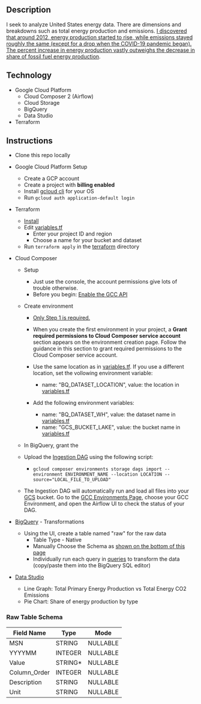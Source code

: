 ## Description
I seek to analyze United States energy data. There are dimensions and breakdowns such as total energy production and emissions. [I discovered that around 2012, energy production started to rise, while emissions stayed roughly the same (except for a drop when the COVID-19 pandemic began). The percent increase in energy production vastly outweighs the decrease in share of fossil fuel energy production](data-viz.pdf).

## Technology
- Google Cloud Platform
	- Cloud Composer 2 (Airflow)
	- Cloud Storage
	- BigQuery
	- Data Studio
- Terraform

## Instructions
- Clone this repo locally
- Google Cloud Platform Setup
    - Create a GCP account
    - Create a project with **billing enabled**
    - Install [gcloud cli](https://cloud.google.com/sdk/docs/install) for your OS
    - Run `gcloud auth application-default login`

- Terraform
	- [Install](https://www.terraform.io/downloads)
	- Edit [variables.tf](terraform/variables.tf)
		- Enter your project ID and region
		- Choose a name for your bucket and dataset
	- Run `terraform apply` in the [terraform](terraform) directory
    
- Cloud Composer
    - Setup
	    - Just use the console, the account permissions give lots of trouble otherwise.
	    - Before you begin: [Enable the GCC API](https://console.cloud.google.com/flows/enableapi?apiid=composer.googleapis.com)
	- Create environment
	    - [Only Step 1 is required.](https://cloud.google.com/composer/docs/composer-2/create-environments#step_basic_setup)
	    - When you create the first environment in your project, a **Grant required permissions to Cloud Composer service account** section appears on the environment creation page. Follow the guidance in this section to grant required permissions to the Cloud Composer service account.
	    
	    - Use the same location as in [variables.tf](terraform/variables.tf). If you use a different location, set the vollowing environment variable:
	        - name: "BQ_DATASET_LOCATION", value: the location in [variables.tf](terraform/variables.tf)
	    - Add the following environment variables:
	        - name: "BQ_DATASET_WH", value: the dataset name in [variables.tf](terraform/variables.tf)
	        - name: "GCS_BUCKET_LAKE", value: the bucket name in [variables.tf](terraform/variables.tf)
	- In BigQuery, grant the 
	
    - Upload the [Ingestion DAG](dags/gcs_ingestion.py) using the following script:
        - `gcloud composer environments storage dags import --environment ENVIRONMENT_NAME --location LOCATION --source="LOCAL_FILE_TO_UPLOAD"`
     - The Ingestion DAG will automatically run and load all files into your [GCS](https://console.cloud.google.com/storage)  bucket. Go to the [GCC Environments Page](https://console.cloud.google.com/composer/), choose your GCC Environment, and open the Airflow UI to check the status of your DAG.

- [BigQuery](https://console.cloud.google.com/bigquery) - Transformations
	- Using the UI, create a table named "raw" for the raw data
		- Table Type - Native
		- Manually Choose the Schema as [shown on the bottom of this page](#raw-table-schema)
		- Individually run each query in [queries](queries) to transform the data (copy/paste them into the BigQuery SQL editor)

- [Data Studio](https://datastudio.google.com/)
	- Line Graph: Total Primary Energy Production vs Total Energy CO2 Emissions
	- Pie Chart: Share of energy production by type

### Raw Table Schema
|Field Name|Type|Mode|
|--|--|--|
|MSN|STRING|NULLABLE|
|YYYYMM|INTEGER|NULLABLE|
|Value|STRING*|NULLABLE|
|Column_Order|INTEGER|NULLABLE|
|Description|STRING|NULLABLE|
|Unit|STRING|NULLABLE|
